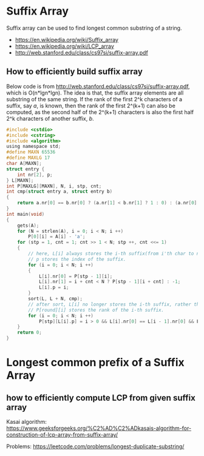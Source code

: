 # Suffix Array
Suffix array can be used to find longest common substring of a string.
* https://en.wikipedia.org/wiki/Suffix_array
* https://en.wikipedia.org/wiki/LCP_array
* http://web.stanford.edu/class/cs97si/suffix-array.pdf

## How to efficiently build suffix array

Below code is from http://web.stanford.edu/class/cs97si/suffix-array.pdf, which is O(n\*lgn\*lgn). The idea is that, the suffix array elements are all substring of the same string. If the rank of the first 2^k characters of a suffix, say *a*, is known, then the rank of the first 2^(k+1) can also be computed, as the second half of the 2^(k+1) characters is also the first half 2^k characters of another suffix, *b*.
```c
#include <cstdio>
#include <cstring>
#include <algorithm>
using namespace std;
#define MAXN 65536
#define MAXLG 17
char A[MAXN];
struct entry {
    int nr[2], p;
} L[MAXN];
int P[MAXLG][MAXN], N, i, stp, cnt;
int cmp(struct entry a, struct entry b)
{
    return a.nr[0] == b.nr[0] ? (a.nr[1] < b.nr[1] ? 1 : 0) : (a.nr[0] < b.nr[0] ? 1 : 0);
}
int main(void)
{
    gets(A);
    for (N = strlen(A), i = 0; i < N; i ++)
        P[0][i] = A[i] - 'a';
    for (stp = 1, cnt = 1; cnt >> 1 < N; stp ++, cnt <<= 1)
    {
        // here, L[i] always stores the i-th suffix(from i'th char to n-1'th)
        // p stores the index of the suffix.
        for (i = 0; i < N; i ++)
        {
            L[i].nr[0] = P[stp - 1][i];
            L[i].nr[1] = i + cnt < N ? P[stp - 1][i + cnt] : -1;
            L[i].p = i;
        }
        sort(L, L + N, cmp);
        // after sort, L[i] no longer stores the i-th suffix, rather the suffix that ranks (lexicographically) the i-th.
        // P[round][i] stores the rank of the i-th suffix.
        for (i = 0; i < N; i ++)
            P[stp][L[i].p] = i > 0 && L[i].nr[0] == L[i - 1].nr[0] && L[i].nr[1] == L[i - 1].nr[1] ? P[stp][L[i - 1].p] : i;
    }
    return 0;
}
```

# Longest common prefix of a Suffix Array
## how to efficiently compute LCP from given suffix array
Kasai algorithm: https://www.geeksforgeeks.org/%C2%AD%C2%ADkasais-algorithm-for-construction-of-lcp-array-from-suffix-array/

Problems:
https://leetcode.com/problems/longest-duplicate-substring/
